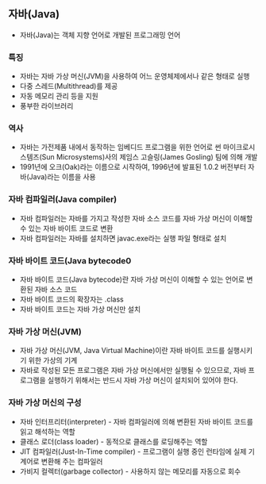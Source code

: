 ## 자바(Java)
* 자바(Java)는 객체 지향 언어로 개발된 프로그래밍 언어

### 특징
* 자바는 자바 가상 머신(JVM)을 사용하여 어느 운영체제에서나 같은 형태로 실행
* 다중 스레드(Multithread)를 제공
* 자동 메모리 관리 등을 지원
* 풍부한 라이브러리

### 역사
* 자바는 가전제품 내에서 동작하는 임베디드 프로그램을 위한 언어로 썬 마이크로시스템즈(Sun Microsystems)사의 제임스 고슬링(James Gosling) 팀에 의해 개발
* 1991년에 오크(Oak)라는 이름으로 시작하여, 1996년에 발표된 1.0.2 버전부터 자바(Java)라는 이름을 사용

### 자바 컴파일러(Java compiler)
* 자바 컴파일러는 자바를 가지고 작성한 자바 소스 코드를 자바 가상 머신이 이해할 수 있는 자바 바이트 코드로 변환
* 자바 컴파일러는 자바를 설치하면 javac.exe라는 실행 파일 형태로 설치

### 자바 바이트 코드(Java bytecode0
* 자바 바이트 코드(Java bytecode)란 자바 가상 머신이 이해할 수 있는 언어로 변환된 자바 소스 코드
*  자바 바이트 코드의 확장자는 .class
*  자바 바이트 코드는 자바 가상 머신만 설치

### 자바 가상 머신(JVM)
* 자바 가상 머신(JVM, Java Virtual Machine)이란 자바 바이트 코드를 실행시키기 위한 가상의 기계
* 자바로 작성된 모든 프로그램은 자바 가상 머신에서만 실행될 수 있으므로, 자바 프로그램을 실행하기 위해서는 반드시 자바 가상 머신이 설치되어 있어야 한다.

### 자바 가상 머신의 구성
* 자바 인터프리터(interpreter) - 자바 컴파일러에 의해 변환된 자바 바이트 코드를 읽고 해석하는 역할
* 클래스 로더(class loader) - 동적으로 클래스를 로딩해주는 역할
* JIT 컴파일러(Just-In-Time compiler) - 프로그램이 실행 중인 런타임에 실제 기계어로 변환해 주는 컴파일러
* 가비지 컬렉터(garbage collector) - 사용하지 않는 메모리를 자동으로 회수
